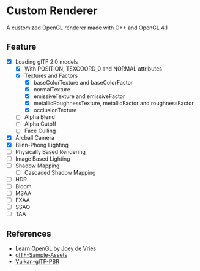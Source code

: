 # Custom Renderer

A customized OpenGL renderer made with C++ and OpenGL 4.1

## Feature

- [x] Loading glTF 2.0 models
  - [x] With POSITION, TEXCOORD_0 and NORMAL attributes
  - [x] Textures and Factors
    - [x] baseColorTexture and baseColorFactor
    - [x] normalTexture
    - [x] emissiveTexture and emissiveFactor
    - [x] metallicRoughnessTexture, metallicFactor and roughnessFactor
    - [x] occlusionTexture
  - [ ] Alpha Blend
  - [ ] Alpha Cutoff
  - [ ] Face Culling
- [x] Arcball Camera
- [x] Blinn-Phong Lighting
- [ ] Physically Based Rendering
- [ ] Image Based Lighting
- [ ] Shadow Mapping
  - [ ] Cascaded Shadow Mapping
- [ ] HDR
- [ ] Bloom
- [ ] MSAA
- [ ] FXAA
- [ ] SSAO
- [ ] TAA

## References

- [Learn OpenGL by Joey de Vries](https://learnopengl.com/Introduction)
- [glTF-Sample-Assets](https://github.com/KhronosGroup/glTF-Sample-Assets)
- [Vulkan-glTF-PBR](https://github.com/SaschaWillems/Vulkan-glTF-PBR)
